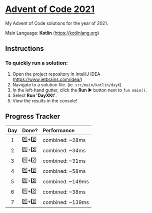 # [Advent of Code 2021](https://adventofcode.com/2021/)

My Advent of Code solutions for the year of 2021.

Main Language: **Kotlin** (https://kotlinlang.org)

## Instructions

### To quickly run a solution:
1. Open the project repository in IntelliJ IDEA (https://www.jetbrains.com/idea/)
2. Navigate to a solution file. (ie. `src/main/kotlin/dayX`)
3. In the left-hand gutter, click the **Run** ▶ button next to `fun main()`.
4. Select **Run 'DayXKt'**.
5. View the results in the console!

## Progress Tracker

| Day | Done?   | Performance      |
|:---:|:--------|:-----------------|
|  1  | 1️⃣+2️⃣ | combined: ~28ms  |
|  2  | 1️⃣+2️⃣ | combined: ~34ms  |
|  3  | 1️⃣+2️⃣ | combined: ~31ms  |
|  4  | 1️⃣+2️⃣ | combined: ~58ms  |
|  5  | 1️⃣+2️⃣ | combined: ~149ms |
|  6  | 1️⃣+2️⃣ | combined: ~38ms  |
|  7  | 1️⃣+2️⃣ | combined: ~139ms |
